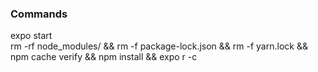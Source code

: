 ### Commands  
expo start  
rm -rf node_modules/ && rm -f package-lock.json && rm -f yarn.lock && npm cache verify && npm install && expo r -c  
